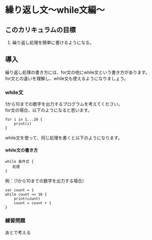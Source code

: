 # 繰り返し文〜while文編〜

## このカリキュラムの目標
1. 繰り返し処理を簡単に書けるようになる。

## 導入
繰り返し処理の書き方には、for文の他にwhile文という書き方があります。  
for文との違いを理解し、while文も使えるようになりましょう。

### while文
1から10までの数字を出力するプログラムを考えてください。  
for文の場合、以下のようになると思います。

```
for i in 1...10 {
    print(i)
}
```

while文を使って、同じ処理を書くと以下のようになります。

#### while文の書き方

```
while 条件式 {
　　処理
}
```

例：（1から10までの数字を出力する場合）

```
var count = 1
while count <= 10 {
    print(count)
    count = count + 1
}
```

### 練習問題
あとで考える